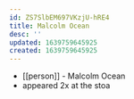 ```yaml
---
id: ZS7SlbEM697VKzjU-hRE4
title: Malcolm Ocean
desc: ''
updated: 1639759645925
created: 1639759645925
---
```



- [[person]] - Malcolm Ocean
- appeared 2x at the stoa
